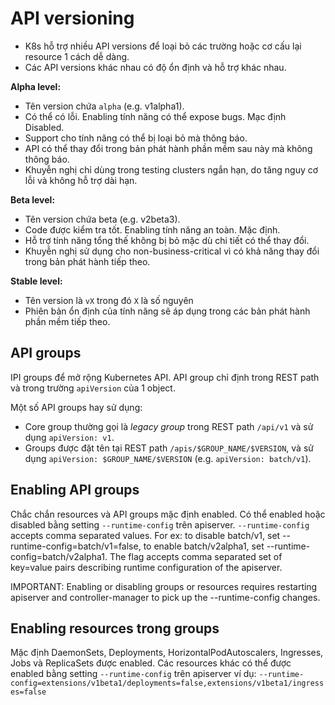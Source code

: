 # API versioning
- K8s hỗ trợ nhiều API versions để loại bỏ các trường hoặc cơ cấu lại resource 1 cách dễ dàng.
- Các API versions khác nhau có độ ổn định và hỗ trợ khác nhau. 

**Alpha level:**
- Tên version chứa `alpha` (e.g. v1alpha1).
- Có thể có lỗi. Enabling tính năng có thể expose bugs. Mạc định Disabled.
- Support cho tính năng có thể bị loại bỏ mà thông báo.
- API có thể thay đổi trong bản phát hành phần mềm sau này mà không thông báo.
- Khuyễn nghị chỉ dùng trong testing clusters ngắn hạn, do tăng nguy cơ lỗi và không hỗ trợ dài hạn.

**Beta level:**
- Tên version chứa beta (e.g. v2beta3).
- Code được kiểm tra tốt. Enabling tính năng an toàn. Mặc định.
- Hỗ trợ tính năng tổng thế không bị bỏ mặc dù chi tiết có thể thay đổi.
- Khuyễn nghị sử dụng cho non-business-critical vì có khả năng thay đổi trong bản phát hành tiếp theo.

**Stable level:**
- Tên version là `vX` trong đó `X` là số nguyên
- Phiên bản ổn định của tính năng sẽ áp dụng trong các bản phát hành phần mềm tiếp theo.

## API groups

IPI groups để mở rộng Kubernetes API. API group chỉ định trong REST path và trong trường  `apiVersion` của 1 object.

Một số API groups hay sử dụng: 
- Core group thường gọi là *legacy group* trong REST path `/api/v1` và sử dụng `apiVersion: v1`.
- Groups được đặt tên tại REST path `/apis/$GROUP_NAME/$VERSION`, và sử dụng `apiVersion: $GROUP_NAME/$VERSION` (e.g. `apiVersion: batch/v1`).

## Enabling API groups

Chắc chắn resources và API groups mặc định enabled. Có thể enabled hoặc disabled bằng setting `--runtime-config` trên apiserver. `--runtime-config`  accepts comma separated values. For ex: to disable batch/v1, set --runtime-config=batch/v1=false, to enable batch/v2alpha1, set --runtime-config=batch/v2alpha1. The flag accepts comma separated set of key=value pairs describing runtime configuration of the apiserver.

IMPORTANT: Enabling or disabling groups or resources requires restarting apiserver and controller-manager to pick up the --runtime-config changes.

## Enabling resources trong groups

Mặc định DaemonSets, Deployments, HorizontalPodAutoscalers, Ingresses, Jobs và ReplicaSets được enabled. Các resources khác có thể được enabled bằng setting `--runtime-config` trên apiserver ví dụ: `--runtime-config=extensions/v1beta1/deployments=false,extensions/v1beta1/ingresses=false`




